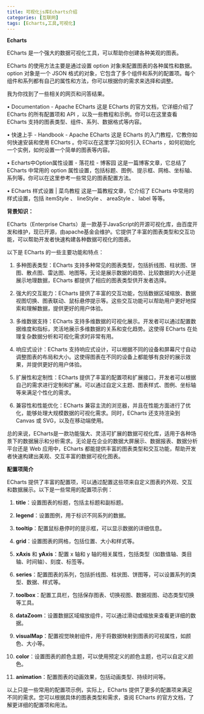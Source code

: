 ```yaml
---
title: 可视化js库Echarts介绍
categories: [互联网]
tags: [Echarts,工具,可视化]
---
```


**Echarts**

ECharts 是一个强大的数据可视化工具，可以帮助你创建各种美观的图表。

ECharts 的使用方法主要是通过设置 option 对象来配置图表的各种属性和数据。option 对象是一个 JSON 格式的对象，它包含了多个组件和系列的配置项。每个组件和系列都有自己的属性和方法，你可以根据你的需求来选择和调整。

我为你找到了一些相关的网页和问答结果。

•  Documentation - Apache ECharts 这是 ECharts 的官方文档，它详细介绍了 ECharts 的所有配置项和 API ，以及一些教程和示例。你可以在这里查看 ECharts 支持的图表类型、组件、系列、数据格式等内容。

•  快速上手 - Handbook - Apache ECharts 这是 ECharts 的入门教程，它教你如何快速安装和使用 ECharts 。你可以在这里学习如何引入 ECharts ，如何初始化一个实例，如何设置一个简单的图表等内容。

•  Echarts中Option属性设置 - 落花桂 - 博客园 这是一篇博客文章，它总结了 ECharts 中常用的 option 属性设置，包括标题、图例、提示框、网格、坐标轴、系列等。你可以在这里参考一些常见的图表配置方法。

•  ECharts 样式设置 | 菜鸟教程 这是一篇教程文章，它介绍了 ECharts 中常用的样式设置，包括 itemStyle 、 lineStyle 、 areaStyle 、 label 等等。


**背景知识：**

ECharts（Enterprise Charts）是一款基于JavaScript的开源可视化库，由百度开发和维护，现已开源，由apache基金会维护。它提供了丰富的图表类型和交互功能，可以帮助开发者快速构建各种数据可视化的图表。

以下是 ECharts 的一些主要功能和特点：

1. 多种图表类型：ECharts 支持多种常见的图表类型，包括折线图、柱状图、饼图、散点图、雷达图、地图等。无论是展示数据的趋势、比较数据的大小还是展示地理数据，ECharts 都提供了相应的图表类型供开发者选择。

2. 强大的交互能力：ECharts 提供了丰富的交互功能，包括数据区域缩放、数据视图切换、图表联动、鼠标悬停提示等。这些交互功能可以帮助用户更好地探索和理解数据，提供更好的用户体验。

3. 多维数据支持：ECharts 支持多维数据的可视化展示。开发者可以通过配置数据维度和指标，灵活地展示多维数据的关系和变化趋势。这使得 ECharts 在处理复杂数据分析和可视化需求时非常有用。

4. 响应式设计：ECharts 支持响应式设计，可以根据不同的设备和屏幕尺寸自动调整图表的布局和大小。这使得图表在不同的设备上都能够有良好的展示效果，并提供更好的用户体验。

5. 扩展性和定制性：ECharts 提供了丰富的配置项和扩展接口，开发者可以根据自己的需求进行定制和扩展。可以通过自定义主题、图表样式、图例、坐标轴等来满足个性化的需求。

6. 兼容性和性能优化：ECharts 兼容主流的浏览器，并且在性能方面进行了优化，能够处理大规模数据的可视化需求。同时，ECharts 还支持渲染到 Canvas 或 SVG，以及在移动端使用。

总的来说，ECharts是一款功能强大、灵活可扩展的数据可视化库，适用于各种场景下的数据展示和分析需求。无论是在企业的数据大屏展示、数据报表、数据分析平台还是 Web 应用中，ECharts 都能提供丰富的图表类型和交互功能，帮助开发者快速构建出美观、交互丰富的数据可视化图表。

**配置项简介**

ECharts 提供了丰富的配置项，可以通过配置这些项来自定义图表的外观、交互和数据展示。以下是一些常用的配置项示例：

1. **title**：设置图表的标题，包括主标题和副标题。

2. **legend**：设置图例，用于标识不同系列的数据。

3. **tooltip**：配置鼠标悬停时的提示框，可以显示数据的详细信息。

4. **grid**：设置图表的网格，包括位置、大小和样式等。

5. **xAxis** 和 **yAxis**：配置 x 轴和 y 轴的相关属性，包括类型（如数值轴、类目轴、时间轴）、刻度、标签等。

6. **series**：配置图表的系列，包括折线图、柱状图、饼图等，可以设置系列的类型、数据、样式等。

7. **toolbox**：配置工具栏，包括保存图表、切换视图、数据视图、动态类型切换等工具。

8. **dataZoom**：设置数据区域缩放组件，可以通过滑动或缩放来查看更详细的数据。

9. **visualMap**：配置视觉映射组件，用于将数据映射到图表的可视属性，如颜色、大小等。

10. **color**：设置图表的颜色主题，可以使用预定义的颜色主题，也可以自定义颜色。

11. **animation**：配置图表的动画效果，包括动画类型、持续时间等。

以上只是一些常用的配置项示例，实际上，ECharts 提供了更多的配置项来满足不同的需求。您可以根据具体的图表类型和需求，查阅 ECharts 的官方文档，了解更详细的配置项和用法。
